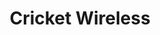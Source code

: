 ---
title: "Cricket Wireless"
url: /milwaukee/cricket-wireless-west-historic-mitchell-street/
shop: Handy
---